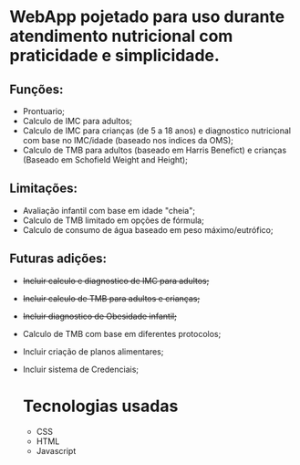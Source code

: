 # WebApp pojetado para uso durante atendimento nutricional com praticidade e simplicidade.

## Funções:
- Prontuario;
- Calculo de IMC para adultos;
- Calculo de IMC para crianças (de 5 a 18 anos) e diagnostico nutricional com base no IMC/idade (baseado nos indices da OMS);
- Calculo de TMB para adultos (baseado em Harris Benefict) e crianças (Baseado em Schofield Weight and Height);

## Limitações:
- Avaliação infantil com base em idade "cheia";
- Calculo de TMB limitado em opções de fórmula;
- Calculo de consumo de água baseado em peso máximo/eutrófico;

## Futuras adições:
- ~~Incluir calculo e diagnostico de IMC para adultos;~~
- ~~Incluir calculo de TMB para adultos e crianças;~~
- ~~Incluir diagnostico de Obesidade infantil;~~
- Calculo de TMB com base em diferentes protocolos;
- Incluir criação de planos alimentares;
- Incluir sistema de Credenciais;

  # Tecnologias usadas
  - CSS
  - HTML
  - Javascript
